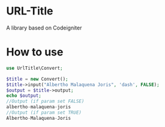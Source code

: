 # URL-Title
A library based on Codeigniter

# How to use

```php
use UrlTitle\Convert;

$title = new Convert();
$title->input("Albertho Malaquena Joris", 'dash', FALSE);
$output = $title->output;
echo $output;
//Output (if param set FALSE)
albertho-malaquena-joris
//Output (if param set TRUE)
Albertho-Malaquena-Joris
```